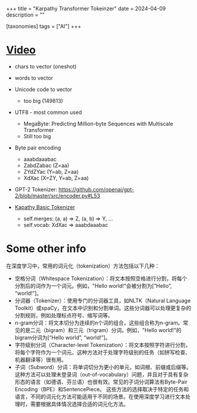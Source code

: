 +++
title = "Karpathy Transformer Tokeinzer"
date = 2024-04-09
description = ""

[taxonomies]
tags = ["AI"]
+++


# [Video](https://www.youtube.com/watch?v=zduSFxRajkE)


* chars to vector (oneshot)
* words to vector
* Unicode code to vector
    * too big (149813)
* UTF8 - most common used
    * MegaByte: Predicting Million-byte Sequences with Multiscale Transformer
    * Still too big
* Byte pair encoding
    * aaabdaaabac
    * ZabdZabac (Z=aa)
    * ZYdZYac (Y=ab, Z=aa)
    * XdXac (X=ZY, Y=ab, Z=aa)

* GPT-2 Tokenizer: https://github.com/openai/gpt-2/blob/master/src/encoder.py#L53
* [Kapathy Basic Tokenizer](https://github.com/karpathy/minbpe/blob/master/minbpe/basic.py)
    * self.merges: (a, a) => Z, (a, b) => Y, ... 
    * self.vocab: XdXac => aaabdaaabac


# Some other info
在深度学习中，常用的词元化（tokenization）方法包括以下几种：

* 空格分词（Whitespace Tokenization）：将文本按照空格进行分割，将每个分割后的词作为一个词元。例如，"Hello world!"会被分割为[“Hello”, “world!”]。
* 分词器（Tokenizer）：使用专门的分词器工具，如NLTK（Natural Language Toolkit）或spaCy，在文本中识别和分割单词。这些分词器可以处理更复杂的分割规则，例如处理标点符号、缩写词等。
* n-gram分词：将文本切分为连续的n个词的组合，这些组合称为n-gram。常见的是二元（bigram）和三元（trigram）分词。例如，"Hello world!"的bigram分词为[“Hello world”, “world!”]。
* 字符级别分词（Character-level Tokenization）：将文本按照字符进行分割，将每个字符作为一个词元。这种方法对于处理字符级别的任务（如拼写检查、机器翻译等）很有用。
* 子词（Subword）分词：将单词切分为更小的单元，如词根、前缀或后缀等。这种方法可以处理未登录词（out-of-vocabulary）问题，并且对于具有复杂形态的语言（如德语、芬兰语）也很有效。常见的子词分词算法有Byte-Pair Encoding（BPE）和SentencePiece。
这些方法的选择取决于特定的任务和语言，不同的词元化方法可能适用于不同的场景。在使用深度学习进行文本处理时，需要根据具体情况选择合适的词元化方法。